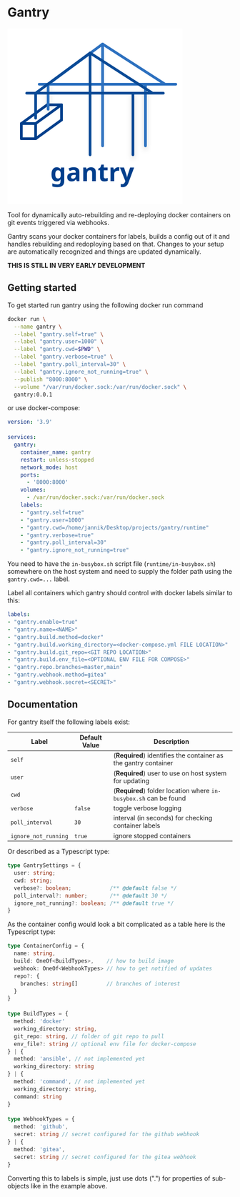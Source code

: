 # Gantry

![Gantry logo](./gantry.svg)

Tool for dynamically auto-rebuilding and re-deploying docker containers on git events triggered via webhooks.

Gantry scans your docker containers for labels, builds a config out of it and handles rebuilding and redoploying based on that.
Changes to your setup are automatically recognized and things are updated dynamically.

**THIS IS STILL IN VERY EARLY DEVELOPMENT**

## Getting started

To get started run gantry using the following docker run command

```bash
docker run \
  --name gantry \
  --label "gantry.self=true" \
  --label "gantry.user=1000" \
  --label "gantry.cwd=$PWD" \
  --label "gantry.verbose=true" \
  --label "gantry.poll_interval=30" \
  --label "gantry.ignore_not_running=true" \
  --publish "8000:8000" \
  --volume "/var/run/docker.sock:/var/run/docker.sock" \
  gantry:0.0.1
```

or use docker-compose:

```yml
version: '3.9'

services:
  gantry:
    container_name: gantry
    restart: unless-stopped
    network_mode: host
    ports:
      - '8000:8000'
    volumes:
      - /var/run/docker.sock:/var/run/docker.sock
    labels:
    - "gantry.self=true"
    - "gantry.user=1000"
    - "gantry.cwd=/home/jannik/Desktop/projects/gantry/runtime"
    - "gantry.verbose=true"
    - "gantry.poll_interval=30"
    - "gantry.ignore_not_running=true"
```

You need to have the `in-busybox.sh` script file (`runtime/in-busybox.sh`) somewhere on the host system and need to supply the folder path using the `gantry.cwd=...` label.

Label all containers which gantry should control with docker labels similar to this:

```yml
labels:
- "gantry.enable=true"
- "gantry.name=<NAME>"
- "gantry.build.method=docker"
- "gantry.build.working_directory=<docker-compose.yml FILE LOCATION>"
- "gantry.build.git_repo=<GIT REPO LOCATION>"
- "gantry.build.env_file=<OPTIONAL ENV FILE FOR COMPOSE>"
- "gantry.repo.branches=master,main"
- "gantry.webhook.method=gitea"
- "gantry.webhook.secret=<SECRET>"
```

## Documentation

For gantry itself the following labels exist:

| Label  | Default Value          | Description |
| ------ | ---------------------- | ----------- |
| `self` |                        | (**Required**) identifies the container as the gantry container |
| `user` |                        | (**Required**) user to use on host system for updating |
| `cwd`  |                        | (**Required**) folder location where `in-busybox.sh` can be found |
| `verbose` | `false`             | toggle verbose logging |
| `poll_interval` | `30`          | interval (in seconds) for checking container labels |
| `ignore_not_running` | `true`   | ignore stopped containers |

Or described as a Typescript type:

```ts
type GantrySettings = {
  user: string;
  cwd: string;
  verbose?: boolean;            /** @default false */
  poll_interval?: number;       /** @default 30 */
  ignore_not_running?: boolean; /** @default true */
}
```

As the container config would look a bit complicated as a table here is the Typescript type:

```ts
type ContainerConfig = {
  name: string,
  build: OneOf<BuildTypes>,    // how to build image
  webhook: OneOf<WebhookTypes> // how to get notified of updates
  repo?: {
    branches: string[]         // branches of interest
  }
}

type BuildTypes = {
  method: 'docker'
  working_directory: string,
  git_repo: string, // folder of git repo to pull
  env_file?: string // optional env file for docker-compose
} | {
  method: 'ansible', // not implemented yet
  working_directory: string
} | {
  method: 'command', // not implemented yet
  working_directory: string,
  command: string
}

type WebhookTypes = {
  method: 'github',
  secret: string // secret configured for the github webhook
} | {
  method: 'gitea',
  secret: string // secret configured for the gitea webhook
}
```

Converting this to labels is simple, just use dots (".") for properties of sub-objects like in the example above.

